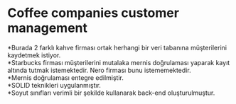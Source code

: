 # Coffee companies customer management
*Burada 2 farklı kahve firması ortak herhangi bir veri tabanına müşterilerini kaydetmek istiyor.</br>
*Starbucks firması müşterilerini mutalaka mernis doğrulaması yaparak kayıt altında tutmak istemektedir. Nero firması bunu istememektedir.</br>
*Mernis doğrulaması entegre edilmiştir.</br>
*SOLID teknikleri uygulanmıştır.</br>
*Soyut sınıfları verimli bir şekilde kullanarak back-end oluşturulmuştur.
